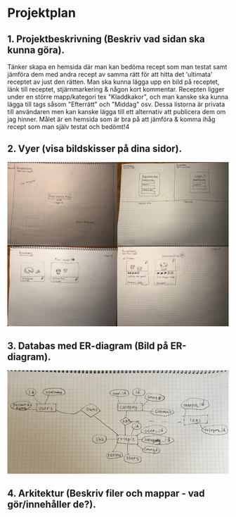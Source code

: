 # Projektplan

## 1. Projektbeskrivning (Beskriv vad sidan ska kunna göra).
Tänker skapa en hemsida där man kan bedöma recept som man testat samt jämföra dem med andra recept av samma rätt för att hitta det 'ultimata' receptet av just den rätten. Man ska kunna lägga upp en bild på receptet, länk till receptet, stjärnmarkering & någon kort kommentar. Recepten ligger under en större mapp/kategori tex "Kladdkakor", och man kanske ska kunna lägga till tags såsom "Efterrätt" och "Middag" osv. Dessa listorna är privata till användaren men kan kanske lägga till ett alternativ att publicera dem om jag hinner. Målet är en hemsida som är bra på att jämföra & komma ihåg recept som man själv testat och bedömt!4
## 2. Vyer (visa bildskisser på dina sidor).
![begin](receptskisser.png)

## 3. Databas med ER-diagram (Bild på ER-diagram).
![begin](ER-diagram.png)

## 4. Arkitektur (Beskriv filer och mappar - vad gör/innehåller de?).


